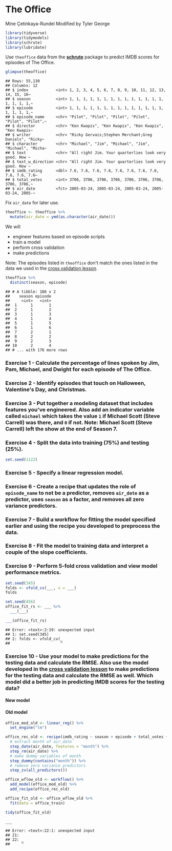 The Office
================
Mine Çetinkaya-Rundel
Modified by Tyler George

``` r
library(tidyverse)
library(tidymodels)
library(schrute)
library(lubridate)
```

Use `theoffice` data from the [**schrute**](https://bradlindblad.github.io/schrute/) package to predict IMDB scores for episodes of The Office.

``` r
glimpse(theoffice)
```

    ## Rows: 55,130
    ## Columns: 12
    ## $ index            <int> 1, 2, 3, 4, 5, 6, 7, 8, 9, 10, 11, 12, 13, 14, 15, 16~
    ## $ season           <int> 1, 1, 1, 1, 1, 1, 1, 1, 1, 1, 1, 1, 1, 1, 1, 1, 1, 1,~
    ## $ episode          <int> 1, 1, 1, 1, 1, 1, 1, 1, 1, 1, 1, 1, 1, 1, 1, 1, 1, 1,~
    ## $ episode_name     <chr> "Pilot", "Pilot", "Pilot", "Pilot", "Pilot", "Pilot",~
    ## $ director         <chr> "Ken Kwapis", "Ken Kwapis", "Ken Kwapis", "Ken Kwapis~
    ## $ writer           <chr> "Ricky Gervais;Stephen Merchant;Greg Daniels", "Ricky~
    ## $ character        <chr> "Michael", "Jim", "Michael", "Jim", "Michael", "Micha~
    ## $ text             <chr> "All right Jim. Your quarterlies look very good. How ~
    ## $ text_w_direction <chr> "All right Jim. Your quarterlies look very good. How ~
    ## $ imdb_rating      <dbl> 7.6, 7.6, 7.6, 7.6, 7.6, 7.6, 7.6, 7.6, 7.6, 7.6, 7.6~
    ## $ total_votes      <int> 3706, 3706, 3706, 3706, 3706, 3706, 3706, 3706, 3706,~
    ## $ air_date         <fct> 2005-03-24, 2005-03-24, 2005-03-24, 2005-03-24, 2005-~

Fix `air_date` for later use.

``` r
theoffice <- theoffice %>%
  mutate(air_date = ymd(as.character(air_date)))
```

We will

-   engineer features based on episode scripts
-   train a model
-   perform cross validation
-   make predictions

Note: The episodes listed in `theoffice` don't match the ones listed in the data we used in the [cross validation lesson](https://ids-s1-20.github.io/slides/week-10/w10-d02-cross-validation/w10-d02-cross-validation.html).

``` r
theoffice %>%
  distinct(season, episode)
```

    ## # A tibble: 186 x 2
    ##    season episode
    ##     <int>   <int>
    ##  1      1       1
    ##  2      1       2
    ##  3      1       3
    ##  4      1       4
    ##  5      1       5
    ##  6      1       6
    ##  7      2       1
    ##  8      2       2
    ##  9      2       3
    ## 10      2       4
    ## # ... with 176 more rows

### Exercise 1 - Calculate the percentage of lines spoken by Jim, Pam, Michael, and Dwight for each episode of The Office.

### Exercise 2 - Identify episodes that touch on Halloween, Valentine's Day, and Christmas.

### Exercise 3 - Put together a modeling dataset that includes features you've engineered. Also add an indicator variable called `michael` which takes the value `1` if Michael Scott (Steve Carrell) was there, and `0` if not. Note: Michael Scott (Steve Carrell) left the show at the end of Season 7.

### Exercise 4 - Split the data into training (75%) and testing (25%).

``` r
set.seed(1122)
```

### Exercise 5 - Specify a linear regression model.

### Exercise 6 - Create a recipe that updates the role of `episode_name` to not be a predictor, removes `air_date` as a predictor, uses `season` as a factor, and removes all zero variance predictors.

### Exercise 7 - Build a workflow for fitting the model specified earlier and using the recipe you developed to preprocess the data.

### Exercise 8 - Fit the model to training data and interpret a couple of the slope coefficients.

### Exercise 9 - Perform 5-fold cross validation and view model performance metrics.

``` r
set.seed(345)
folds <- vfold_cv(___, v = ___)
folds

set.seed(456)
office_fit_rs <- ___ %>%
  ___(___)

___(office_fit_rs)
```

    ## Error: <text>:2:19: unexpected input
    ## 1: set.seed(345)
    ## 2: folds <- vfold_cv(_
    ##                      ^

### Exercise 10 - Use your model to make predictions for the testing data and calculate the RMSE. Also use the model developed in the [cross validation lesson](https://ids-s1-20.github.io/slides/week-10/w10-d02-cross-validation/w10-d02-cross-validation.html) to make predictions for the testing data and calculate the RMSE as well. Which model did a better job in predicting IMDB scores for the testing data?

#### New model

#### Old model

``` r
office_mod_old <- linear_reg() %>%
  set_engine("lm")

office_rec_old <- recipe(imdb_rating ~ season + episode + total_votes + air_date, data = office_train) %>%
  # extract month of air_date
  step_date(air_date, features = "month") %>%
  step_rm(air_date) %>%
  # make dummy variables of month 
  step_dummy(contains("month")) %>%
  # remove zero variance predictors
  step_zv(all_predictors())

office_wflow_old <- workflow() %>%
  add_model(office_mod_old) %>%
  add_recipe(office_rec_old)

office_fit_old <- office_wflow_old %>%
  fit(data = office_train)

tidy(office_fit_old)

___
```

    ## Error: <text>:22:1: unexpected input
    ## 21: 
    ## 22: _
    ##     ^
